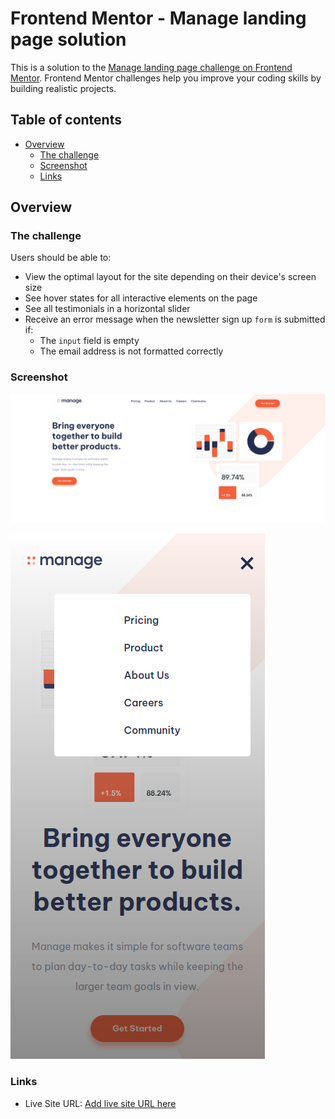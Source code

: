 # Frontend Mentor - Manage landing page solution

This is a solution to the [Manage landing page challenge on Frontend Mentor](https://www.frontendmentor.io/challenges/manage-landing-page-SLXqC6P5). Frontend Mentor challenges help you improve your coding skills by building realistic projects. 

## Table of contents

- [Overview](#overview)
  - [The challenge](#the-challenge)
  - [Screenshot](#screenshot)
  - [Links](#links)


## Overview

### The challenge

Users should be able to:

- View the optimal layout for the site depending on their device's screen size
- See hover states for all interactive elements on the page
- See all testimonials in a horizontal slider
- Receive an error message when the newsletter sign up `form` is submitted if:
  - The `input` field is empty
  - The email address is not formatted correctly

### Screenshot

![Desktop version menu](./images/Captura%20de%20tela%20de%202024-11-27%2015-00-01.png)

![Mobile version menu](./images/Captura%20de%20tela%20de%202024-11-27%2015-01-16.png)


### Links

- Live Site URL: [Add live site URL here](https://your-live-site-url.com)


